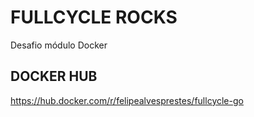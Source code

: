 # FULLCYCLE ROCKS
Desafio módulo Docker

## DOCKER HUB
https://hub.docker.com/r/felipealvesprestes/fullcycle-go

